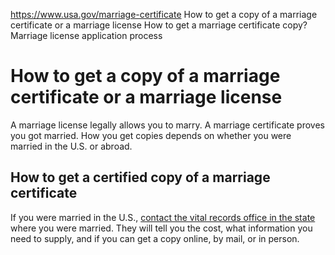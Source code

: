 

https://www.usa.gov/marriage-certificate
How to get a copy of a marriage certificate or a marriage license
How to get a marriage certificate copy?
Marriage license application process

# How to get a copy of a marriage certificate or a marriage license

A marriage license legally allows you to marry. A marriage certificate proves you got married. How you get copies depends on whether you were married in the U.S. or abroad.

## How to get a certified copy of a marriage certificate

If you were married in the U.S., [contact the vital records office in the state](https://www.cdc.gov/nchs/w2w/index.htm) where you were married. They will tell you the cost, what information you need to supply, and if you can get a copy online, by mail, or in person.

